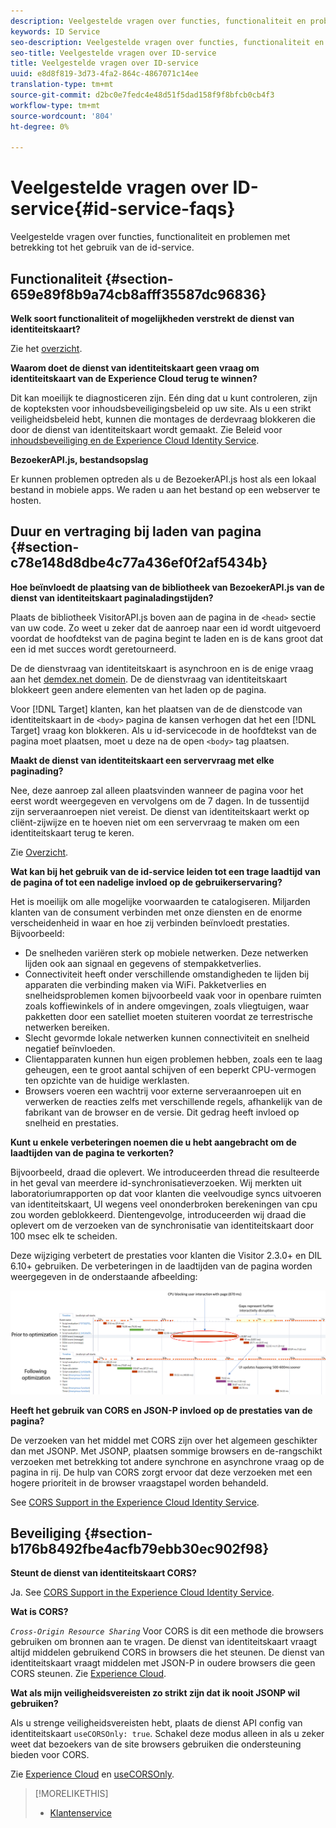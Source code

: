 ```yaml
---
description: Veelgestelde vragen over functies, functionaliteit en problemen met betrekking tot het gebruik van de id-service.
keywords: ID Service
seo-description: Veelgestelde vragen over functies, functionaliteit en problemen met betrekking tot het gebruik van de id-service.
seo-title: Veelgestelde vragen over ID-service
title: Veelgestelde vragen over ID-service
uuid: e8d8f819-3d73-4fa2-864c-4867071c14ee
translation-type: tm+mt
source-git-commit: d2bc0e7fedc4e48d51f5dad158f9f8bfcb0cb4f3
workflow-type: tm+mt
source-wordcount: '804'
ht-degree: 0%

---
```



# Veelgestelde vragen over ID-service{#id-service-faqs}

Veelgestelde vragen over functies, functionaliteit en problemen met betrekking tot het gebruik van de id-service.

## Functionaliteit {#section-659e89f8b9a74cb8afff35587dc96836}

**Welk soort functionaliteit of mogelijkheden verstrekt de dienst van identiteitskaart?**

Zie het [overzicht](../introduction/overview.md).

**Waarom doet de dienst van identiteitskaart geen vraag om identiteitskaart van de Experience Cloud terug te winnen?**

Dit kan moeilijk te diagnosticeren zijn. Eén ding dat u kunt controleren, zijn de kopteksten voor inhoudsbeveiligingsbeleid op uw site. Als u een strikt veiligheidsbeleid hebt, kunnen die montages de derdevraag blokkeren die door de dienst van identiteitskaart wordt gemaakt. Zie Beleid voor [inhoudsbeveiliging en de Experience Cloud Identity Service](../reference/csp.md#concept-968c423a7392479db0a0d821ae9783e3).

**BezoekerAPI.js, bestandsopslag**

Er kunnen problemen optreden als u de BezoekerAPI.js host als een lokaal bestand in mobiele apps. We raden u aan het bestand op een webserver te hosten.

## Duur en vertraging bij laden van pagina {#section-c78e148d8dbe4c77a436ef0f2af5434b}

**Hoe beïnvloedt de plaatsing van de bibliotheek van BezoekerAPI.js van de dienst van identiteitskaart paginaladingstijden?**

Plaats de bibliotheek VisitorAPI.js boven aan de pagina in de `<head>` sectie van uw code. Zo weet u zeker dat de aanroep naar een id wordt uitgevoerd voordat de hoofdtekst van de pagina begint te laden en is de kans groot dat een id met succes wordt geretourneerd.

De de dienstvraag van identiteitskaart is asynchroon en is de enige vraag aan het [demdex.net domein](https://docs.adobe.com/content/help/en/audience-manager/user-guide/reference/demdex-calls.html). De de dienstvraag van identiteitskaart blokkeert geen andere elementen van het laden op de pagina.

Voor [!DNL Target] klanten, kan het plaatsen van de de dienstcode van identiteitskaart in de `<body>` pagina de kansen verhogen dat het een [!DNL Target] vraag kon blokkeren. Als u id-servicecode in de hoofdtekst van de pagina moet plaatsen, moet u deze na de open `<body>` tag plaatsen.

**Maakt de dienst van identiteitskaart een servervraag met elke paginading?**

Nee, deze aanroep zal alleen plaatsvinden wanneer de pagina voor het eerst wordt weergegeven en vervolgens om de 7 dagen. In de tussentijd zijn serveraanroepen niet vereist. De dienst van identiteitskaart werkt op cliënt-zijwijze en te hoeven niet om een servervraag te maken om een identiteitskaart terug te keren.

Zie [Overzicht](../introduction/overview.md).

**Wat kan bij het gebruik van de id-service leiden tot een trage laadtijd van de pagina of tot een nadelige invloed op de gebruikerservaring?**

Het is moeilijk om alle mogelijke voorwaarden te catalogiseren. Miljarden klanten van de consument verbinden met onze diensten en de enorme verscheidenheid in waar en hoe zij verbinden beïnvloedt prestaties. Bijvoorbeeld:

* De snelheden variëren sterk op mobiele netwerken. Deze netwerken lijden ook aan signaal en gegevens of stempakketverlies.
* Connectiviteit heeft onder verschillende omstandigheden te lijden bij apparaten die verbinding maken via WiFi. Pakketverlies en snelheidsproblemen komen bijvoorbeeld vaak voor in openbare ruimten zoals koffiewinkels of in andere omgevingen, zoals vliegtuigen, waar pakketten door een satelliet moeten stuiteren voordat ze terrestrische netwerken bereiken.
* Slecht gevormde lokale netwerken kunnen connectiviteit en snelheid negatief beïnvloeden.
* Clientapparaten kunnen hun eigen problemen hebben, zoals een te laag geheugen, een te groot aantal schijven of een beperkt CPU-vermogen ten opzichte van de huidige werklasten.
* Browsers voeren een wachtrij voor externe serveraanroepen uit en verwerken de reacties zelfs met verschillende regels, afhankelijk van de fabrikant van de browser en de versie. Dit gedrag heeft invloed op snelheid en prestaties.

**Kunt u enkele verbeteringen noemen die u hebt aangebracht om de laadtijden van de pagina te verkorten?**

Bijvoorbeeld, draad die oplevert. We introduceerden thread die resulteerde in het geval van meerdere id-synchronisatieverzoeken. Wij merkten uit laboratoriumrapporten op dat voor klanten die veelvoudige syncs uitvoeren van identiteitskaart, UI wegens veel ononderbroken berekeningen van cpu zou worden geblokkeerd. Dientengevolge, introduceerden wij draad die oplevert om de verzoeken van de synchronisatie van identiteitskaart door 100 msec elk te scheiden.

Deze wijziging verbetert de prestaties voor klanten die Visitor 2.3.0+ en DIL 6.10+ gebruiken. De verbeteringen in de laadtijden van de pagina worden weergegeven in de onderstaande afbeelding:

![](assets/id_sync_improvements_copy.png)

**Heeft het gebruik van CORS en JSON-P invloed op de prestaties van de pagina?**

De verzoeken van het middel met CORS zijn over het algemeen geschikter dan met JSONP. Met JSONP, plaatsen sommige browsers en de-rangschikt verzoeken met betrekking tot andere synchrone en asynchrone vraag op de pagina in rij. De hulp van CORS zorgt ervoor dat deze verzoeken met een hogere prioriteit in de browser vraagstapel worden behandeld.

See [CORS Support in the Experience Cloud Identity Service](../reference/cors.md#concept-6c280446990d46d88ba9da15d2dcc758).

## Beveiliging {#section-b176b8492fbe4acfb79ebb30ec902f98}

**Steunt de dienst van identiteitskaart CORS?**

Ja. See [CORS Support in the Experience Cloud Identity Service](../reference/cors.md#concept-6c280446990d46d88ba9da15d2dcc758).

**Wat is CORS?**

*`Cross-Origin Resource Sharing`* Voor CORS is dit een methode die browsers gebruiken om bronnen aan te vragen. De dienst van identiteitskaart vraagt altijd middelen gebruikend CORS in browsers die het steunen. De dienst van identiteitskaart vraagt middelen met JSON-P in oudere browsers die geen CORS steunen. Zie [Experience Cloud](../reference/cors.md#concept-6c280446990d46d88ba9da15d2dcc758).

**Wat als mijn veiligheidsvereisten zo strikt zijn dat ik nooit JSONP wil gebruiken?**

Als u strenge veiligheidsvereisten hebt, plaats de dienst API config van identiteitskaart `useCORSOnly: true`. Schakel deze modus alleen in als u zeker weet dat bezoekers van de site browsers gebruiken die ondersteuning bieden voor CORS.

Zie [Experience Cloud](../reference/cors.md#concept-6c280446990d46d88ba9da15d2dcc758) en [useCORSOnly](../library/function-vars/use-cors-only.md#reference-8a9a143d838b48d6b23329b84b13e1fa).

>[!MORELIKETHIS]
>
>* [Klantenservice](https://helpx.adobe.com/marketing-cloud/contact-support.html)

